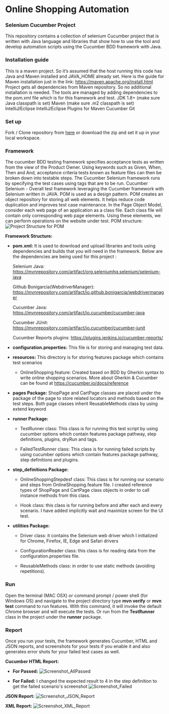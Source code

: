 
# Online Shopping Automation 

### **Selenium Cucumber Project**

This repository contains a collection of selenium Cucumber project that is written with Java language and libraries that show how to use the tool and develop automation scripts using the Cucumber BDD framework with Java. 

### **Installation guide** 

This is a maven project. So it’s assumed that the host running this code has Java and Maven installed and JAVA_HOME already set. Here is the guide for Maven installation just in the link: https://maven.apache.org/install.html Project gets all dependencies from Maven repository. So no additional installation is needed. The tools are managed by adding dependencies to the pom.xml file which is for this framework and test.
JDK 1.8+ (make sure Java classpath is set) Maven (make sure .m2 classpath is set) IntelliJ/Eclipse IntelliJ/Eclipse Plugins for Maven Cucumber Git

### **Set up** 

Fork / Clone repository from [here](https://github.com/Fatih-gn/Online-Shopping-Automation-) or download the zip and set it up in your local workspace.

### **Framework**

The cucumber BDD testing framework specifies acceptance tests as written from the view of the Product Owner. Using keywords such as Given, When, Then and And, acceptance criteria tests known as feature files can then be broken down into testable steps. The Cucumber Selenium framework runs by specifying the test cases using tags that are to be run. Cucumber Selenium - Overall test framework leveraging the Cucumber framework with Selenium written in JAVA.
POM is used as a design pattern. POM creates an object repository for storing all web elements. It helps reduce code duplication and improves test case maintenance. In the Page Object Model, consider each web page of an application as a class file. Each class file will contain only corresponding web page elements. Using these elements, we can perform operations on the website under test. POM structure:
![Project Structure for POM ](https://github.com/Fatih-gn/Online-Shopping-Automation-/assets/140351317/f70fe077-2e94-49d0-a897-0ebab07b3d86)


**Framework Structure:**

- **pom.xml:**  It is used to download and upload libraries and tools using dependencies and builds that you will need in the framework. Below are the dependencies are being used for this project :

    Selenium Java: https://mvnrepository.com/artifact/org.seleniumhq.selenium/selenium-java

    Github Bonigarcia(WebdriverManager): https://mvnrepository.com/artifact/io.github.bonigarcia/webdrivermanager

    Cucumber Java: https://mvnrepository.com/artifact/io.cucumber/cucumber-java

    Cucumber JUnit: https://mvnrepository.com/artifact/io.cucumber/cucumber-junit

    Cucumber Reports plugins: https://plugins.jenkins.io/cucumber-reports/

- **configuration.properties:** This file is for storing and managing test data.

- **resources:** This directory is for storing features package which contains test scenarios 

  * OnlineShopping.feature: Created based on BDD by Gherkin syntax to write online shopping scenarios. More about Gherkin & Cucumber can be found at https://cucumber.io/docs/reference 

- **pages Package:** 
ShopPage and CartPage classes are placed under the package of the page to store related locators and methods based on the test steps. Both page classes inherit ReusableMethods class by using extend keyword

- **runner Package:**

    * TestRunner class: This class is for running this test script by using cucumber options which contain features package pathway, step definitions, plugins, dryRun and tags.

    * FailedTestRunner class: This class is for running failed scripts by using cucumber options which contain features package pathway, step definitions and plugins.

- **step_definitions Package:**
  
    * OnlineShoppingStepdesf class: This class is for running our scenario and steps from OnlineShopping.feature file. I created reference types of ShopPage and CartPage class objects in order to call instance methods from this class.
  
    * Hook class: this class is for running before and after each and every scenario. I have added implicitly wait and maximize screen for the UI test.
  
- **utilities Package:**
    * Driver class: it contains the Selenium web driver which I initialized for Chrome, Firefox, IE, Edge and Safari drivers
  
    * ConfigurationReader class: this class is for reading data from the configuration.properties file.
  
    * ReusableMethods class: in order to use static methods (avoiding repetitions).
  
### **Run**

Open the terminal (MAC OSX) or command prompt / power shell (for Windows OS) and navigate to the project directory type **mvn verify** or **mvn test** command to run features. With this command, it will invoke the default Chrome browser and will execute the tests. Or run from the **TestRunner** class in the project under the **runner** package.

### **Report**

Once you run your tests, the framework generates Cucumber, HTML and JSON reports, and screenshots for your tests if you enable it and also generates error shots for your failed test cases as well.

**Cucumber HTML Report:**

- **For Passed:**
![Screenshot_AllPassed](https://github.com/Fatih-gn/Online-Shopping-Automation-/assets/140351317/aedb80be-b924-4eb3-9d4a-8da28fadae9f)

- **For Failed:** I changed the expected result to 4 in the step definition to get the failed scenario's screenshot
![Screenshot_Failed](https://github.com/Fatih-gn/Online-Shopping-Automation-/assets/140351317/565fb5fe-0163-4ea5-9990-96c5102d0fe1)

**JSON Report:**
![Screenshot_JSON_Report](https://github.com/Fatih-gn/Online-Shopping-Automation-/assets/140351317/abb28554-e8c9-438a-b399-b0d74a5b92f4)

**XML Report:**
![Screenshot_XML_Report](https://github.com/Fatih-gn/Online-Shopping-Automation-/assets/140351317/5d24b5eb-ea6f-4cb3-9c97-bfbe842b4ca8)
